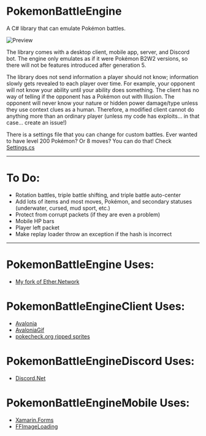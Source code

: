 # PokemonBattleEngine

A C# library that can emulate Pokémon battles.

![Preview](Preview.gif)

The library comes with a desktop client, mobile app, server, and Discord bot.
The engine only emulates as if it were Pokémon B2W2 versions, so there will not be features introduced after generation 5.

The library does not send information a player should not know; information slowly gets revealed to each player over time.
For example, your opponent will not know your ability until your ability does something. The client has no way of telling if the opponent has a Pokémon out with Illusion.
The opponent will never know your nature or hidden power damage/type unless they use context clues as a human.
Therefore, a modified client cannot do anything more than an ordinary player (unless my code has exploits... in that case... create an issue!)

There is a settings file that you can change for custom battles. Ever wanted to have level 200 Pokémon? Or 8 moves? You can do that!
Check [Settings.cs](PokemonBattleEngine/Data/Settings.cs)

----
# To Do:
* Rotation battles, triple battle shifting, and triple battle auto-center
* Add lots of items and most moves, Pokémon, and secondary statuses (underwater, cursed, mud sport, etc.)
* Protect from corrupt packets (if they are even a problem)
* Mobile HP bars
* Player left packet
* Make replay loader throw an exception if the hash is incorrect

----
# PokemonBattleEngine Uses:
* [My fork of Ether.Network](https://github.com/Kermalis/Ether.Network)

# PokemonBattleEngineClient Uses:
* [Avalonia](https://github.com/AvaloniaUI/Avalonia)
* [AvaloniaGif](https://github.com/jmacato/AvaloniaGif)
* [pokecheck.org ripped sprites](http://sprites.pokecheck.org)

# PokemonBattleEngineDiscord Uses:
* [Discord.Net](https://github.com/RogueException/Discord.Net)

# PokemonBattleEngineMobile Uses:
* [Xamarin.Forms](https://github.com/xamarin/Xamarin.Forms)
* [FFImageLoading](https://github.com/luberda-molinet/FFImageLoading)